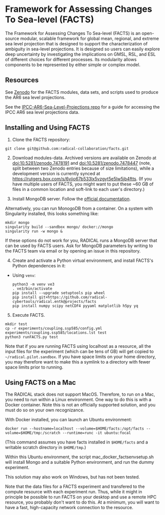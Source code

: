 # Framework for Assessing Changes To Sea-level (FACTS)

The Framework for Assessing Changes To Sea-level (FACTS) is an open-source modular, scalable framework for global mean, regional, and extreme sea level projection that is designed to support the characterization of ambiguity in sea-level projections. It is designed so users can easily explore deep uncertainty by investigating the implications on GMSL, RSL, and ESL of different choices for different processes. Its modularity allows components to be represented by either simple or complex model. 

## Resources

See [Zenodo](https://doi.org/10.5281/zenodo.6419954) for the FACTS modules, data sets, and scripts used to produce the AR6 sea level projections.

See the [IPCC-AR6-Sea-Level-Projections repo](https://github.com/rutgers-ESSP/IPCC-AR6-Sea-Level-Projections) for a guide for accessing the IPCC AR6 sea level projections data.

## Installing and Using FACTS

1. Clone the FACTS repository:

  ```
  git clone git@github.com:radical-collaboration/facts.git
  ```

2. Download modules-data. Archived versions are available on Zenodo at [doi:10.5281/zenodo.7478191](https://doi.org/10.5281/zenodo.7478191) and [doi:10.5281/zenodo.7478447](https://doi.org/10.5281/zenodo.7478447) (note, split between two Zenodo entries because of size limitations), while a development version is currently synced at https://rutgers.box.com/s/6vjio67b533lx5vzgyt5e5lw5jb4ftts. (If you have multiple users of FACTS, you might want to put these ~60 GB of files in a common location and soft-link to each user's directory.) 

3. Install MongoDB server. Follow the [official documentation](https://www.mongodb.com/docs/manual/administration/install-on-linux/).

  Alternatively, you can run MonogoDB from a container. On a system with Singularity installed, this looks something like:
 
  ```
  mkdir mongo
  singularity build --sandbox mongo/ docker://mongo
  singularity run -w mongo &
  ```
  If these options do not work for you, RADICAL runs a MongoDB server that can be used by FACTS users. Ask for MongoDB parameters by writing to the FACTS team via email or by opening an issue in this repository.

4. Create and activate a Python virtual environment, and install FACTS's Python dependences in it:

  - Using `venv`:

    ```
    python3 -m venv ve3
    . ve3/bin/activate
    pip install --upgrade setuptools pip wheel
    pip install git+https://github.com/radical-cybertools/radical.entk@projects/facts
    pip install numpy scipy netCDF4 pyyaml matplotlib h5py yq
    ```

5. Execute FACTS.

  ```
  mkdir test
  cp -r experiments/coupling.ssp585/config.yml experiments/coupling.ssp585/locations.lst test
  python3 runFACTS.py test
  ```

Note that if you are running FACTS using localhost as a resource, all the input files for the experiment (which can be tens of GB) will get copied to ```~/radical.pilot.sandbox```. If you have space limits on your home directory, you may therefore want to make this a symlink to a directory with fewer space limits prior to running.

## Using FACTS on a Mac

The RADICAL stack does not support MacOS. Therefore, to run on a Mac, you need to run within a Linux environment. One way to do this is with a Docker container. Note this is not an officially supported solution, and you must do so on your own recognizance.

With Docker installed, you can launch an Ubuntu environment:

  ```
  docker run --hostname=localhost --volume=$HOME/facts:/opt/facts --volume=$HOME/tmp:/scratch --runtime=runc -it ubuntu:focal
  ```
(This command assumes you have facts installed in ```$HOME/facts``` and a writable scratch directory in ```$HOME/tmp```.)

Within this Ubuntu environment, the script mac_docker_factsenvsetup.sh will install Mongo and a suitable Python environment, and run the dummy experiment.

This solution may also work on Windows, but has not been tested.

Note that the data files for a FACTS experiment and transfered to the compute resource with each experiment run. Thus, while it might in principle be possible to run FACTS on your desktop and use a remote HPC resource, you probably don't want to do this. At a minimum, you will want to have a fast, high-capacity network connection to the resource.
